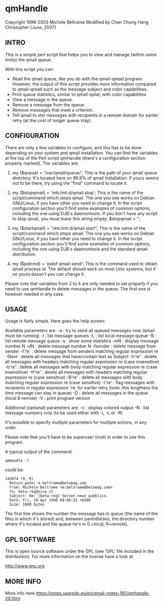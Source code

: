 # qmHandle

Copyright 1998-2003 Michele Beltrame
Modified by Chan Chung Hang Christopher (June, 2007)

INTRO
-----

This is a simple perl script that helps you to view and manage (within some
limits) the qmail queue.

With this script you can:

  * Read the qmail queue, like you do with the qmail-qread program. However,
    the output of this script provides more information compared to qmail-qread such as 
    the message subject and color capabilities.
  * Print queue statistics, similar to qmail-qstat, with color capabilities
  * View a message in the queue.
  * Remove a message from the queue.
  * Remove messages that meet a criterion.
  * Tell qmail to slot messages with recipients in a remote domain for earlier retry (at the cost of longer queue stay).


CONFIGURATION
-------------

There are only a few variables to configure, and this has to be done depending
on your system and qmail installation. You can find the variables at the top of
the Perl script qmHandle (there's a configuration section properly marked).
The variables are:

1) my ($queue) = '/var/qmail/queue/';
This is the path of your qmail queue directory. It's located here on 99.9%
of qmail installation. If yours seems not to be there, try using the "find"
command to locate it.

2) my ($stopqmail) = '/etc/init.d/qmail stop';
This is the name of the script/command which stops qmail. The one you
see works on Debian GNU/Linux, if you have other you need to change it.
In the script configuration section you'll find some examples of
common options, including the one using DJB's daemontools. If you
don't have any script to stop qmail, you *must leave this string
empty*:
	$stopqmail = '';

3) my ($startqmail) = "/etc/init.d/qmail start";
This is the name of the script/command which stops qmail. The one you
see works on Debian GNU/Linux, if you have other you need to change it.
In the script configuration section you'll find some examples of
common options, including the one using DJB's daemontools and the
standard qmail distribution.

4) my ($pidcmd) = 'pidof qmail-send';
This is the command used to obtain qmail process id. The default
should work on most Unix systems, but if on yours doesn't you can
change it.

Please note that variables from 2 to 4 are only needed to set properly
if you need to use qmHandle to delete messages in the queue. The first
one is however needed in any case.


USAGE
-----

Usage is fairly simple. Here goes the help screen:

Available parameters are:
  -a     : try to send all queued messages now (qmail must be running)
  -l     : list message queues
  -L     : list local message queue
  -R     : list remote message queue
  -s     : show some statistics
  -mN    : display message number N
  -dN    : delete message number N
  -fsender : delete message from sender
  -f're'   : delete message from senders matching regular expression re
  -Stext : delete all messages that have/contain text as Subject
  -h're'   : delete all messages with headers matching regular expression re (case insensitive)
  -b're'   : delete all messages with body matching regular expression re (case insensitive)
  -H're'   : delete all messages with headers matching regular expression re (case sensitive)
  -B're'   : delete all messages with body matching regular expression re (case sensitive)
  -t're'   : flag messages with recipients in regular expression 're' for earlier retry (note: this lengthens the time message can stay in queue)
  -D     : delete all messages in the queue (local & remote)
  -V     : print program version

Additional (optional) parameters are:
  -c     : display colored output
  -N     : list message numbers only
           (to be used either with -l, -L or -R)

It's possible to specify multiple parameters for multiple actions, in any
order.

Please note that you'll have to be superuser (root) in order to use this
program.

A typical output of the command:

	qmHandle -l

could be:

```
143874 (9, R)
  Return-path: m.beltrame@betamag.com
  From: Michele Beltrame <m.beltrame@betamag.com>
  To: beta-reg@nice.it
  Subject: Re: [beta-reg] Server news pubblico.
  Date: Fri, 10 Apr 1998 09:04:32 +0200
  Size: 1600 bytes
```

The first line shows the number the message has in queue (the name of the
files in which it's stored) and, between parentheses, the directory number
where it's located and the queue he's in (L=local, R=remote).


GPL SOFTWARE
------------

This is open source software under the GPL (see 'GPL' file included in the
distribution). For more information on the license have a look at:

http://www.gnu.org

MORE INFO
---------
More info here https://notes.sagredo.eu/en/qmail-notes-185/qmhandle-20.html
